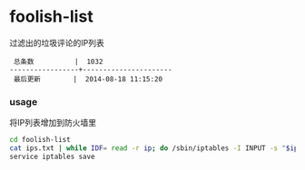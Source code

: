 foolish-list
============

过滤出的垃圾评论的IP列表

```
 总条数          |  1032       
-----------------+----------------------
 最后更新        |  2014-08-18 11:15:20     
```

### usage

将IP列表增加到防火墙里

```bash
cd foolish-list
cat ips.txt | while IDF= read -r ip; do /sbin/iptables -I INPUT -s "$ip" -j DROP; done
service iptables save
```
